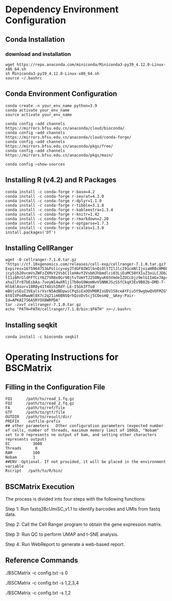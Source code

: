 # Dependency Environment Configuration

##  Conda Installation

### download and installation

```
wget https://repo.anaconda.com/miniconda/Miniconda3-py39_4.12.0-Linux-x86_64.sh
sh Miniconda3-py39_4.12.0-Linux-x86_64.sh
source ~/.bashrc
```
## Conda Environment Configuration

```
conda create -n your_env_name python=3.9
conda activate your_env_name
source activate your_env_name

conda config –add channels https://mirrors.bfsu.edu.cn/anaconda/cloud/bioconda/
conda config –add channels https://mirrors.bfsu.edu.cn/anaconda/cloud/conda-forge/
conda config –add channels https://mirrors.bfsu.edu.cn/anaconda/pkgs/free/
conda config –add channels https://mirrors.bfsu.edu.cn/anaconda/pkgs/main/

conda config –show-sources
```

## Installing R (v4.2) and R Packages

```
conda install -c conda-forge r-base=4.2
conda install -c conda-forge r-seurat=4.3.0
conda install -c conda-forge r-dplyr=1.1.0
conda install -c conda-forge r-tibble=3.1.8
conda install -c conda-forge r-kableextra=1.3.4
conda install -c conda-forge r-knitr=1.42
conda install -c conda-forge r-rmarkdown=2.20
conda install -c conda-forge r-optparse=1.7.3
conda install -c conda-forge r-scales=1.3.0
install.packages('DT')
```

## Installing CellRanger

```
wget -O cellranger-7.1.0.tar.gz "https://cf.10xgenomics.com/releases/cell-exp/cellranger-7.1.0.tar.gz?Expires=1675964753&Policy=eyJTdGF0ZW1lbnQiOlt7IlJlc291cmNlIjoiaHR0cHM6Ly9jZi4xMHhnZW5vbWl
jcy5jb20vcmVsZWFzZXMvY2VsbC1leHAvY2VsbHJhbmdlci03LjEuMC50YXIuZ3oiLCJDb25kaXRpb24iOnsiRGF0ZUxlc3NUaGFuIjp7IkFXUzpFcG9jaFRpbWUiOjE2NzU5NjQ3NTN9fX1dfQ__&Signature=IFr7ONDqEkZRR6QpU~A6719a9Mc2SD2
tI1z6RrGldFFTCiY6Z7VR0x0Gr90jtvTUmYTJ2S0NyuK6SVmdeIZUCcbjz9elG1ImGx7AprTCRD3m~0se-xha2lFr87bEsbAa-7uoyW14wXRlj17b0oG9WomNvVSNNKJSzSSfCkqX3Ev9B82b~DMD-7-Hlb8lAsorv18R8y41T4UihIRdY-LE-I5Gk3fTod
mBUjvSEuI3VEalsrVsrN5AdBDpwiCPqSiExODVM0RIsUDV158ceAYFiu5Y9wgbwQVOFMZGYI0d-6tO1VPo4RwwWl0X7c2q21im6BNSQrhQzoDv5cj5COesmQ__&Key-Pair-Id=APKAI7S6A5RYOXBWRPDA"
tar -zxvf cellranger-7.1.0.tar.gz
echo "PATH=PATH/cellranger/7.1.0/bin:$PATH" >>~/.bashrc
```
##  Installing seqkit
```
conda install -c bioconda seqkit
```

# Operating Instructions for BSCMatrix

## Filling in the Configuration File
```
FQ1      /path/to/read_1.fq.gz
FQ2      /path/to/read_2.fq.gz
FA       /path/to/ref/file
GTF      /path/to/gtf/file
OUTDIR   /path/to/result/dir/
PREFIX    outfile-prefix
## other parameters   Other configuration parameters (expected number of cells, number of threads, maximum memory limit of 100Gb, "Nobam" set to 0 represents no output of bam, and setting other characters represents output)
EC          3000
Threads      8
RAM         100
Nobam       1
##ENV  Optional. If not provided, it will be placed in the environment variable
Rscript   /path/to/R/bin/
```

## BSCMatrix Execution

The process is divided into four steps with the following functions:

Step 1: Run fastq2BcUmiSC_v1.1 to identify barcodes and UMIs from fastq data.

Step 2: Call the Cell Ranger program to obtain the gene expression matrix.

Step 3: Run QC to perform UMAP and t-SNE analysis.

Step 4: Run WebReport to generate a web-based report.

## Reference Commands

./BSCMatrix -c config.txt -s 0

./BSCMatrix -c config.txt -s 1,2,3,4

./BSCMatrix -c config.txt -s 1,2

